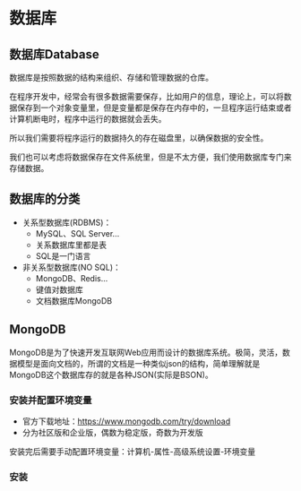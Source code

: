 # 数据库

## 数据库Database

数据库是按照数据的结构来组织、存储和管理数据的仓库。

在程序开发中，经常会有很多数据需要保存，比如用户的信息，理论上，可以将数据保存到一个对象变量里，但是变量都是保存在内存中的，一旦程序运行结束或者计算机断电时，程序中运行的数据就会丢失。

所以我们需要将程序运行的数据持久的存在磁盘里，以确保数据的安全性。

我们也可以考虑将数据保存在文件系统里，但是不太方便，我们使用数据库专门来存储数据。

## 数据库的分类

- 关系型数据库(RDBMS)：
  - MySQL、SQL Server...
  - 关系数据库里都是表
  - SQL是一门语言
- 非关系型数据库(NO SQL)：
  - MongoDB、Redis...
  - 键值对数据库
  - 文档数据库MongoDB

## MongoDB

MongoDB是为了快速开发互联网Web应用而设计的数据库系统。极简，灵活，数据模型是面向文档的，所谓的文档是一种类似json的结构，简单理解就是MongoDB这个数据库存的就是各种JSON(实际是BSON)。

### 安装并配置环境变量

- 官方下载地址：https://www.mongodb.com/try/download
- 分为社区版和企业版，偶数为稳定版，奇数为开发版

安装完后需要手动配置环境变量：计算机-属性-高级系统设置-环境变量

### 安装